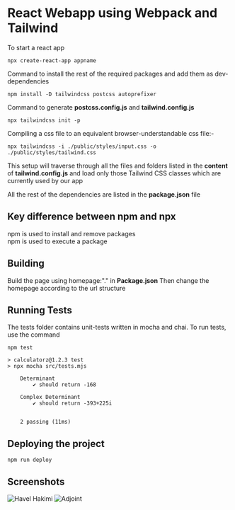 # React Webapp using Webpack and Tailwind

To start a react app

    npx create-react-app appname

Command to install the rest of the required packages and add them as dev-dependencies

    npm install -D tailwindcss postcss autoprefixer
Command to generate <b>postcss.config.js</b> and <b>tailwind.config.js</b>

    npx tailwindcss init -p
Compiling a css file to an equivalent browser-understandable css file:-

    npx tailwindcss -i ./public/styles/input.css -o ./public/styles/tailwind.css
This setup will traverse through all the files and folders listed in the <b>content</b> of <b>tailwind.config.js</b> and load only those Tailwind CSS classes which are currently used by our app

All the rest of the dependencies are listed in the <b>package.json</b> file

## Key difference between npm and npx
npm is used to install and remove packages <br>
npm is used to execute a package

## Building
Build the page using homepage:"." in <b>Package.json</b>
Then change the homepage according to the url structure
## Running Tests
The tests folder contains unit-tests written in mocha and chai. To run tests, use the command

    npm test

    > calculatorz@1.2.3 test
    > npx mocha src/tests.mjs

        Determinant
            ✔ should return -168

        Complex Determinant
            ✔ should return -393+225i


        2 passing (11ms)

## Deploying the project

    npm run deploy

## Screenshots
![Havel Hakimi](https://user-images.githubusercontent.com/67017303/223962531-3ae89d39-ee4f-4eb8-8d98-ce17f53c38be.png)
![Adjoint](https://user-images.githubusercontent.com/67017303/223962563-ac63f99c-337b-4f63-8e60-7cf805414ef2.png)
